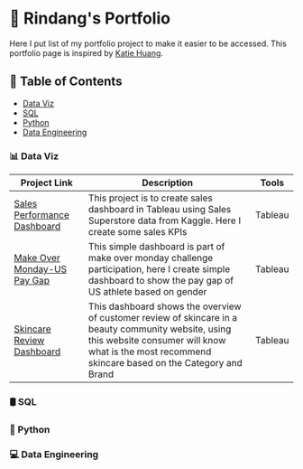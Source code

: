 <h1> 🚀 Rindang's Portfolio </h1>

Here I put list of my portfolio project to make it easier to be accessed. This portfolio page is inspired by [Katie Huang](https://github.com/katiehuangx).

<h2> 📁 Table of Contents </h2>

- [Data Viz](#tableau)
- [SQL](#sql)
- [Python](#python)
- [Data Engineering](#data-engineering)

<h3> 📊 Data Viz </h3>


| Project Link  | Description   |Tools|
| ------------- | ------------- |-----|
| [Sales Performance Dashboard](https://public.tableau.com/app/profile/rindangcahyaning/viz/SalesDashboard_16741907212560/SalesOverview) | This project is to create sales dashboard in Tableau using Sales Superstore data from Kaggle. Here I create some sales KPIs | Tableau |
| [Make Over Monday-US Pay Gap](https://public.tableau.com/app/profile/rindangcahyaning/viz/MakeOverMonday2023W13USPayGap/Dashboard1)  | This simple dashboard is part of make over monday challenge participation, here I create simple dashboard to show the pay gap of US athlete based on gender   | Tableau |
| [Skincare Review Dashboard](https://public.tableau.com/app/profile/rindangcahyaning/viz/SkincareReview/Dashboard1) | This dashboard shows the overview of customer review of skincare in a beauty community website, using this website consumer will know what is the most recommend skincare based on the Category and Brand| Tableau |


<h3> 🛢️ SQL </h3>

<h3> 🐍 Python </h3>

<h3> 💻 Data Engineering </h3>
